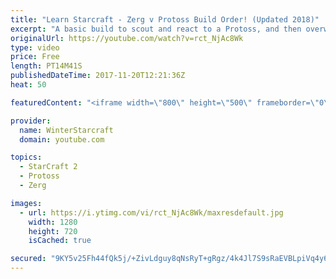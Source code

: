 ```yaml
---
title: "Learn Starcraft - Zerg v Protoss Build Order! (Updated 2018)"
excerpt: "A basic build to scout and react to a Protoss, and then overwhelm them with the swarm! Meant for lower level players looking for direction, not higher level looking for the dankest meta. -- Watch live at https://www.twitch.tv/wintergaming"
originalUrl: https://youtube.com/watch?v=rct_NjAc8Wk
type: video
price: Free
length: PT14M41S
publishedDateTime: 2017-11-20T12:21:36Z
heat: 50

featuredContent: "<iframe width=\"800\" height=\"500\" frameborder=\"0\" src=\"https://www.youtube.com/embed/rct_NjAc8Wk\" allow=\"accelerometer; autoplay; encrypted-media; gyroscope; picture-in-picture\" allowfullscreen></iframe>"

provider:
  name: WinterStarcraft
  domain: youtube.com

topics:
  - StarCraft 2
  - Protoss
  - Zerg

images:
  - url: https://i.ytimg.com/vi/rct_NjAc8Wk/maxresdefault.jpg
    width: 1280
    height: 720
    isCached: true

secured: "9KY5v25Fh44fQk5j/+ZivLdguy8qNsRyT+gRgz/4k4Jl7S9sRaEVBLpiVq4y6Pr7e0e6fxsInQwDEpACFAD1D3dXWGmsnXbNV4o6PjiJqDfnuwUTEacp8LG1p9qf0QlDMHtLFnSjInZccj+wVJUDGqMhPAZWmdpk3kmbALLx0cDMvuQPkoXugakaVQoCAOqrgl69GKY+WsoBKXRSDPV6sJbTvJw1lrp3znZBwPrOAEsaxJYXXNtaGoKEcCQddcABRRCE+hQVS6yoKOqCRmRkQatoERN7nvPFxPPD2/WqWmXR1No7mQqbfH53hnCjgQLcC7VTSP5g+B7URtBKJ2DmAsyLcwBNzueTYWar4W0Qv0dTCppukB8S7ipFec1LmHKmDU2Dw+kDc5fPdvrCRCmok/yjc4UBmM9myinpgf+lUmY=;i3Mnb7V6m9fdauFxIx25pQ=="
---
```


